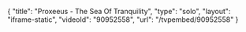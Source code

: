 {
    "title": "Proxeeus - The Sea Of Tranquility",
    "type": "solo",
    "layout": "iframe-static",
    "videoId": "90952558",
    "url": "\/tvpembed\/90952558"
}
